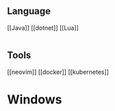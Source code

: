 ## Language
[[Java]]
[[dotnet]]
[[Lua]]


``` java


```
## Tools
[[neovim]]
[[docker]]
[[kubernetes]]

# Windows


